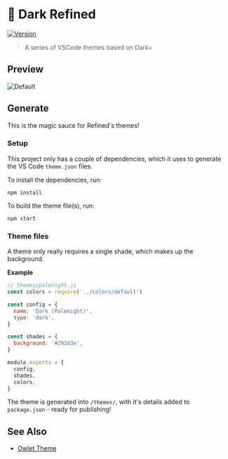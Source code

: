# 🔸 Dark Refined

[![Version](https://vsmarketplacebadge.apphb.com/version/itsjonq.dark-refined.svg)](https://marketplace.visualstudio.com/items?itemName=itsjonq.dark-refined)

> A series of VSCode themes based on Dark+

## Preview

![Default](https://raw.githubusercontent.com/ItsJonQ/dark-refined/master/images/refined-default.jpg)

## Generate

This is the magic sauce for Refined's themes!

### Setup

This project only has a couple of dependencies, which it uses to generate the VS Code `theme.json` files.

To install the dependencies, run:

```
npm install
```

To build the theme file(s), run:

```
npm start
```

### Theme files

A theme only really requires a single shade, which makes up the background.

**Example**

```js
// themes/palenight.js
const colors = require('../colors/default')

const config = {
  name: 'Dark (Palenight)',
  type: 'dark',
}

const shades = {
  background: '#292d3e',
}

module.exports = {
  config,
  shades,
  colors,
}
```

The theme is generated into `/themes/`, with it's details added to `package.json` - ready for publishing!

## See Also

- [Owlet Theme](https://github.com/ItsJonQ/owlet)
